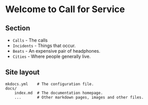 # Welcome to Call for Service

## Section

* `Calls` - The calls
* `Incidents` - Things that occur.
* `Beats` - An expensive pair of headphones.
* `Cities` - Where people generally live.

## Site layout

    mkdocs.yml    # The configuration file.
    docs/
        index.md  # The documentation homepage.
        ...       # Other markdown pages, images and other files.
